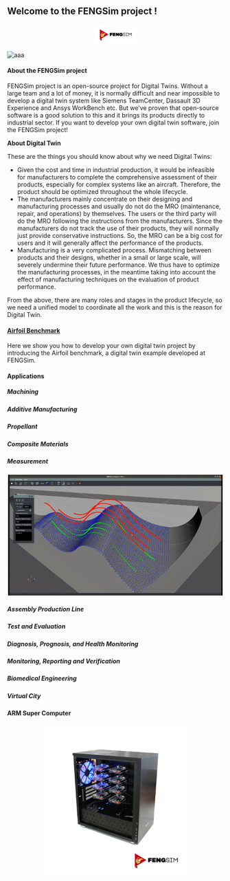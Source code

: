 ## Welcome to the FENGSim project !

<p align="center">
<img src="images/Fengsim_logo_hi.gif" width="100" title="arm cluster">
</p>

![aaa](https://github.com/fengsim/FENGSim-Dev/blob/master/images/Fengsim_logo_hi.gif)

#### About the FENGSim project

FENGSim project is an open-source project for Digital Twins. Without a large team and a lot of money, it is normally difficult and near impossible to develop a digital twin system like Siemens TeamCenter, Dassault 3D Experience and Ansys WorkBench etc. But we’ve proven that open-source software is a good solution to this and it brings its products directly to industrial sector. If you want to develop your own digital twin software, join the FENGSim project!

**About Digital Twin**

These are the things you should know about why we need Digital Twins:

- Given the cost and time in industrial production, it would be infeasible for manufacturers to complete the comprehensive assessment of their products, especially for complex systems like an aircraft. Therefore, the product should be optimized throughout the whole lifecycle. 
- The manufacturers mainly concentrate on their designing and manufacturing processes and usually do not do the MRO (maintenance, repair, and operations) by themselves. The users or the third party will do the MRO following the instructions from the manufacturers. Since the manufacturers do not track the use of their products, they will normally just provide conservative instructions. So, the MRO can be a big cost for users and it will generally affect the performance of the products.
- Manufacturing is a very complicated process. Mismatching between products and their designs, whether in a small or large scale, will severely undermine their future performance. We thus have to optimize the manufacturing processes, in the meantime taking into account the effect of manufacturing techniques on the evaluation of product performance. 

From the above, there are many roles and stages in the product lifecycle, so we need a unified model  to coordinate all the work and this is the reason for Digital Twin. 

#### [Airfoil Benchmark](https://github.com/fengsim/FENGSim-Dev/wiki/Home)

Here we show you how to develop your own digital twin project by introducing the Airfoil benchmark, a digital twin example developed at FENGSim.   

#### Applications

##### Machining

##### Additive Manufacturing

##### Propellant

##### Composite Materials

##### Measurement

<p align="center">
  <img src="images/meas.jpg" width="500" title="arm cluster">
</p>

##### Assembly Production Line

##### Test and Evaluation

##### Diagnosis, Prognosis, and Health Monitoring

##### Monitoring, Reporting and Verification

##### Biomedical Engineering

##### Virtual City

#### ARM Super Computer

<p align="center">
  <img src="images/Mark-1.jpg" width="350" title="arm cluster">
</p>
